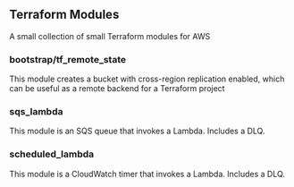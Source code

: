 ## Terraform Modules
A small collection of small Terraform modules for AWS


### bootstrap/tf_remote_state

This module creates a bucket with cross-region replication enabled, which
can be useful as a remote backend for a Terraform project


### sqs_lambda

This module is an SQS queue that invokes a Lambda.  Includes a DLQ.


### scheduled_lambda

This module is a CloudWatch timer that invokes a Lambda.  Includes a DLQ.

